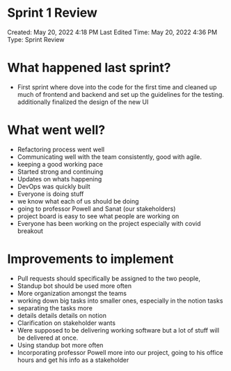 # Sprint 1 Review

Created: May 20, 2022 4:18 PM
Last Edited Time: May 20, 2022 4:36 PM
Type: Sprint Review

# What happened last sprint?

- First sprint where dove into the code for the first time and cleaned up much of frontend and backend and set up the guidelines for the testing. additionally finalized the design of the new UI

# What went well?

- Refactoring process went well
- Communicating well with the team consistently, good with agile.
- keeping a good working pace
- Started strong and continuing
- Updates on whats happening
- DevOps was quickly built
- Everyone is doing stuff
- we know what each of us should be doing
- going to professor Powell and Sanat (our stakeholders)
- project board is easy to see what people are working on
- Everyone has been working on the project especially with covid breakout

# Improvements to implement

- Pull requests should specifically be assigned to the two people,
- Standup bot should be used more often
- More organization amongst the teams
- working down big tasks into smaller ones, especially in the notion tasks
- separating the tasks more
- details details details on notion
- Clarification on stakeholder wants
- Were supposed to be delivering working software but a lot of stuff will be delivered at once.
- Using standup bot more often
- Incorporating professor Powell more into our project, going to his office hours and get his info as a stakeholder
